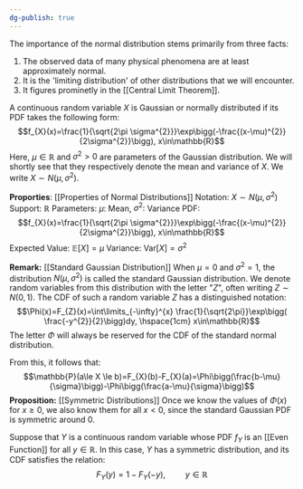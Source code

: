 ```yaml
---
dg-publish: true
---
```

The importance of the normal distribution stems primarily from three facts:
1. The observed data of many physical phenomena are at least approximately normal.
2. It is the 'limiting distribution' of other distributions that we will encounter.
3. It figures prominetly in the [[Central Limit Theorem]]. 

A continuous random variable $X$ is Gaussian or normally distributed if its PDF takes the following form:
$$f_{X}(x)=\frac{1}{\sqrt{2\pi \sigma^{2}}}\exp\bigg(-\frac{(x-\mu)^{2}}{2\sigma^{2}}\bigg), x\in\mathbb{R}$$
Here, $\mu\in\mathbb{R}$ and $\sigma^{2}\gt0$ are parameters of the Gaussian distribution. We will shortly see that they respectively denote the mean and variance of $X$. We write $X\sim N(\mu, \sigma^{2})$.

**Proporties**: [[Properties of Normal Distributions]]
Notation: $X\sim N(\mu, \sigma^{2})$
Support: $\mathbb{R}$
Parameters: $\mu:$ Mean,  $\sigma^{2}:$ Variance
PDF: 
$$f_{X}(x)=\frac{1}{\sqrt{2\pi \sigma^{2}}}\exp\bigg(-\frac{(x-\mu)^{2}}{2\sigma^{2}}\bigg), x\in\mathbb{R}$$Expected Value: $\mathbb{E}[X]= \mu$
Variance: $\text{Var}[X]= \sigma^{2}$

**Remark:** [[Standard Gaussian Distribution]]
When $\mu=0$ and $\sigma^{2}=1$, the distribution $N(\mu, \sigma^{2})$ is called the standard Gaussian distribution. We denote random variables from this distribution with the letter "$Z$", often writing $Z\sim N(0, 1)$. The CDF of such a random variable $Z$ has a distinguished notation:
$$\Phi(x)=F_{Z}(x)=\int\limits_{-\infty}^{x} \frac{1}{\sqrt{2\pi}}\exp\bigg( \frac{-y^{2}}{2}\bigg)dy, \hspace{1cm} x\in\mathbb{R}$$
The letter $\Phi$ will always be reserved for the CDF of the standard normal distribution.

From this, it follows that:
$$\mathbb{P}(a\le X \le b)=F_{X}(b)-F_{X}(a)=\Phi\bigg(\frac{b-\mu}{\sigma}\bigg)-\Phi\bigg(\frac{a-\mu}{\sigma}\bigg)$$
**Proposition:** [[Symmetric Distributions]]
Once we know the values of $\Phi(x)$ for $x\ge 0$, we also know them for all $x\lt0$, since the standard Gaussian PDF is symmetric around 0.

Suppose that $Y$ is a continuous random variable whose PDF $f_{Y}$ is an [[Even Function]] for all $y\in\mathbb{R}$. In this case, $Y$ has a symmetric distribution, and its CDF satisfies the relation:
$$F_{Y}(y)=1-F_{Y}(-y), \hspace{1cm} y\in\mathbb{R}$$
